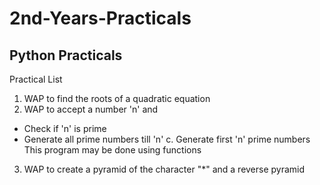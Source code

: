 # 2nd-Years-Practicals

## Python Practicals

Practical List

1. WAP to find the roots of a quadratic equation
2. WAP to accept a number 'n' and
- Check if 'n' is prime
- Generate all prime numbers till 'n' c. Generate first 'n' prime numbers
This program may be done using functions
3. WAP to create a pyramid of the character "*" and a reverse pyramid
